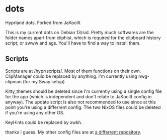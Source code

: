 # dots
 Hyprland dots. Forked from JaKoolIt

This is my current dots on Debian 13/sid. Pretty much softwares are the folder names apart from cliphist, which is required for the clipboard history script; or swww and ags. You'll have to find a way to install them.

## Scripts
Scripts are at /hypr/scripts/. Most of them functions on their own. ClipManager could be replaced by anything. I'm currently using nwg-clipman (for my Sway setup)

Kitty_themes should be deleted since I'm currently using a single config file for the app (which is independent and don't relate to JaKoolIt config in anyway). The update script is also not recommended to use since at this point you're using a differrent config. The two NixOS files could be deleted if you're using any other OS.

KeyHints could be replaced by xwkh.

thanks I guess. My other config files are at [a differrent repository](https://github.com/imchocomint/collection).
